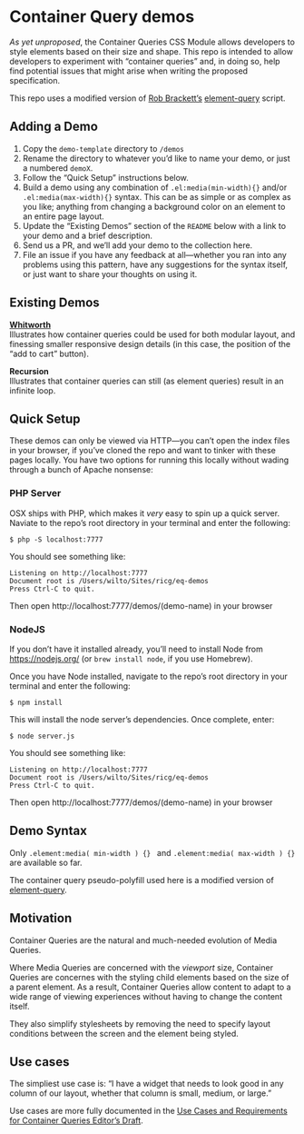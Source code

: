 # Container Query demos

*As yet unproposed*, the Container Queries CSS Module allows developers to style elements based on their size and shape. This repo is intended to allow developers to experiment with “container queries” and, in doing so, help find potential issues that might arise when writing the proposed specification.

This repo uses a modified version of [Rob Brackett’s](https://github.com/Mr0grog) [element-query](https://github.com/Mr0grog/element-query) script.

## Adding a Demo

1. Copy the `demo-template` directory to `/demos`
2. Rename the directory to whatever you’d like to name your demo, or just a numbered `demoX`.
3. Follow the “Quick Setup” instructions below.
4. Build a demo using any combination of `.el:media(min-width){}` and/or `.el:media(max-width){}` syntax. This can be as simple or as complex as you like; anything from changing a background color on an element to an entire page layout.
5. Update the “Existing Demos” section of the `README` below with a link to your demo and a brief description.
6. Send us a PR, and we’ll add your demo to the collection here.
7. File an issue if you have any feedback at all—whether you ran into any problems using this pattern, have any suggestions for the syntax itself, or just want to share your thoughts on using it.

## Existing Demos

**[Whitworth](http://responsiveimagescg.github.io/ALA-Whitworth-Demo/demo1/index.html)**<br>
Illustrates how container queries could be used for both modular layout, and finessing smaller responsive design details (in this case, the position of the “add to cart” button).

**Recursion**<br>
Illustrates that container queries can still (as element queries) result in an infinite loop.

## Quick Setup

These demos can only be viewed via HTTP—you can’t open the index files in your browser, if you’ve cloned the repo and want to tinker with these pages locally. You have two options for running this locally without wading through a bunch of Apache nonsense:

### PHP Server
OSX ships with PHP, which makes it _very_ easy to spin up a quick server. Naviate to the repo’s root directory in your terminal and enter the following:

```shell
$ php -S localhost:7777
```

You should see something like:

```shell
Listening on http://localhost:7777
Document root is /Users/wilto/Sites/ricg/eq-demos
Press Ctrl-C to quit.
```

Then open http://localhost:7777/demos/(demo-name) in your browser

### NodeJS

If you don’t have it installed already, you’ll need to install Node from https://nodejs.org/ (or `brew install node`, if you use Homebrew).

Once you have Node installed, navigate to the repo’s root directory in your terminal and enter the following:

```shell
$ npm install
```

This will install the node server’s dependencies. Once complete, enter:

```shell
$ node server.js
```

You should see something like:

```shell
Listening on http://localhost:7777
Document root is /Users/wilto/Sites/ricg/eq-demos
Press Ctrl-C to quit.
```

Then open http://localhost:7777/demos/(demo-name) in your browser

## Demo Syntax

Only `.element:media( min-width ) {} ` and `.element:media( max-width ) {} ` are available so far.

The container query pseudo-polyfill used here is a modified version of <a href="https://github.com/Mr0grog/element-query">element-query</a>.

## Motivation

Container Queries are the natural and much-needed evolution of Media Queries.

Where Media Queries are concerned with the _viewport_ size, Container Queries are concernes with the styling child elements based on the size of a parent element. As a result, Container Queries allow content to adapt to a wide range of viewing experiences without having to change the content itself.

They also simplify stylesheets by removing the need to specify layout conditions between the screen and the element being styled.

## Use cases

The simpliest use case is: “I have a widget that needs to look good in any column of our layout, whether that column is small, medium, or large.”

Use cases are more fully documented in the [Use Cases and Requirements for Container Queries Editor’s Draft](http://responsiveimagescg.github.io/cq-usecases/).
